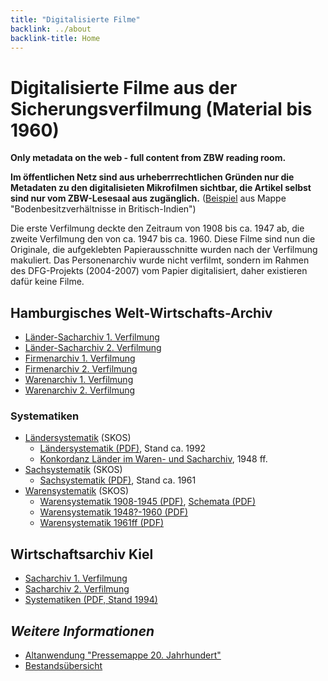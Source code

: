 ```yaml
---
title: "Digitalisierte Filme"
backlink: ../about
backlink-title: Home
---
```


# Digitalisierte Filme aus der Sicherungsverfilmung (Material bis 1960)

__Only metadata on the web - full content from ZBW reading room.__

__Im öffentlichen Netz sind aus urheberrrechtlichen Gründen nur die
Metadaten zu den digitalisieten Mikrofilmen sichtbar, die Artikel selbst sind
nur vom ZBW-Lesesaal aus zugänglich.__ ([Beispiel](/film/h1/sh/S0690H) aus
Mappe "Bodenbesitzverhältnisse in Britisch-Indien")

Die erste Verfilmung deckte den Zeitraum von 1908 bis ca. 1947 ab, die
zweite Verfilmung den von ca. 1947 bis ca. 1960. Diese Filme sind nun die
Originale, die aufgeklebten Papierausschnitte wurden nach der Verfilmung
makuliert. Das Personenarchiv wurde nicht verfilmt, sondern im Rahmen des
DFG-Projekts (2004-2007) vom Papier digitalisiert, daher existieren dafür keine
Filme.


## Hamburgisches Welt-Wirtschafts-Archiv

* [Länder-Sacharchiv 1. Verfilmung](h1_sh.de.html)
* [Länder-Sacharchiv 2. Verfilmung](h2_sh.de.html)
* [Firmenarchiv 1. Verfilmung](h1_co.de.html)
* [Firmenarchiv 2. Verfilmung](h2_co.de.html)
* [Warenarchiv 1. Verfilmung](h1_wa.de.html)
* [Warenarchiv 2. Verfilmung](h2_wa.de.html)


### Systematiken

* [Ländersystematik](http://zbw.eu/beta/skosmos/pm20ag/de/page/157538) (SKOS)
  * [Ländersystematik (PDF)](../doc/hwwa/geo/hwwa_laender_systematik_t2.pdf), Stand ca. 1992 
  * [Konkordanz Länder im Waren- und Sacharchiv](../doc/hwwa/geo/hwwa_laender_konkordanz_1948ff.pdf), 1948 ff.
* [Sachsystematik](http://zbw.eu/beta/skosmos/pm20je/de/page/156329) (SKOS)
  * [Sachsystematik (PDF)](../doc/hwwa/subject/hwwa_sach_systematik_1961.pdf), Stand ca. 1961
* [Warensystematik](http://zbw.eu/beta/skosmos/pm20ip/de/page/157549) (SKOS)
  * [Warensystematik 1908-1945 (PDF)](../doc/hwwa/ware/warenarchiv_1908-1945_systematik.pdf), [Schemata (PDF)](../doc/hwwa/ware/warenarchiv_1908-1945_schemata.pdf)
  * [Warensystematik 1948?-1960 (PDF)](../doc/hwwa/ware/warenarchiv_1948-1960_systematik.pdf)
  * [Warensystematik 1961ff (PDF)](../doc/hwwa/ware/warenarchiv_1961ff_systematik.pdf)


## Wirtschaftsarchiv Kiel

* [Sacharchiv 1. Verfilmung](k1_sh.de.html)
* [Sacharchiv 2. Verfilmung](k2_sh.de.html)
* [Systematiken (PDF, Stand 1994)](../doc/wia/wia_systematiken.pdf)


## _Weitere Informationen_

* [Altanwendung "Pressemappe 20. Jahrhundert"](http://webopac.hwwa.de/pressemappe20)
* [Bestandsübersicht](../doc/holding)

